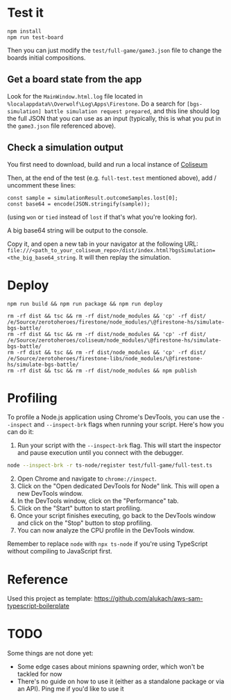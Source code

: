# Test it

```
npm install
npm run test-board
```

Then you can just modify the `test/full-game/game3.json` file to change the boards initial compositions.

## Get a board state from the app

Look for the `MainWindow.html.log` file located in `%localappdata%\Overwolf\Log\Apps\Firestone`. Do a search for `[bgs-simulation] battle simulation request prepared`, and this line should log the full JSON that you can use as an input (typically, this is what you put in the `game3.json` file referenced above).

## Check a simulation output

You first need to download, build and run a local instance of [Coliseum](https://github.com/Zero-to-Heroes/coliseum)

Then, at the end of the test (e.g. `full-test.test` mentioned above), add / uncomment these lines:

```
const sample = simulationResult.outcomeSamples.lost[0];
const base64 = encode(JSON.stringify(sample));
```

(using `won` or `tied` instead of `lost` if that's what you're looking for).

A big base64 string will be output to the console.

Copy it, and open a new tab in your navigator at the following URL: `file:///<path_to_your_coliseum_repo>/dist/index.html?bgsSimulation=<the_big_base64_string`. It will then replay the simulation.

# Deploy

```
npm run build && npm run package && npm run deploy

rm -rf dist && tsc && rm -rf dist/node_modules && 'cp' -rf dist/ /e/Source/zerotoheroes/firestone/node_modules/\@firestone-hs/simulate-bgs-battle/
rm -rf dist && tsc && rm -rf dist/node_modules && 'cp' -rf dist/ /e/Source/zerotoheroes/coliseum/node_modules/\@firestone-hs/simulate-bgs-battle/
rm -rf dist && tsc && rm -rf dist/node_modules && 'cp' -rf dist/ /e/Source/zerotoheroes/firestone-libs/node_modules/\@firestone-hs/simulate-bgs-battle/
rm -rf dist && tsc && rm -rf dist/node_modules && npm publish
```

# Profiling

To profile a Node.js application using Chrome's DevTools, you can use the `--inspect` and `--inspect-brk` flags when running your script. Here's how you can do it:

1. Run your script with the `--inspect-brk` flag. This will start the inspector and pause execution until you connect with the debugger.

```bash
node --inspect-brk -r ts-node/register test/full-game/full-test.ts
```

2. Open Chrome and navigate to `chrome://inspect`.
3. Click on the "Open dedicated DevTools for Node" link. This will open a new DevTools window.
4. In the DevTools window, click on the "Performance" tab.
5. Click on the "Start" button to start profiling.
6. Once your script finishes executing, go back to the DevTools window and click on the "Stop" button to stop profiling.
7. You can now analyze the CPU profile in the DevTools window.

Remember to replace `node` with `npx ts-node` if you're using TypeScript without compiling to JavaScript first.

# Reference

Used this project as template: https://github.com/alukach/aws-sam-typescript-boilerplate

# TODO

Some things are not done yet:

-   Some edge cases about minions spawning order, which won't be tackled for now
-   There's no guide on how to use it (either as a standalone package or via an API). Ping me if you'd like to use it
